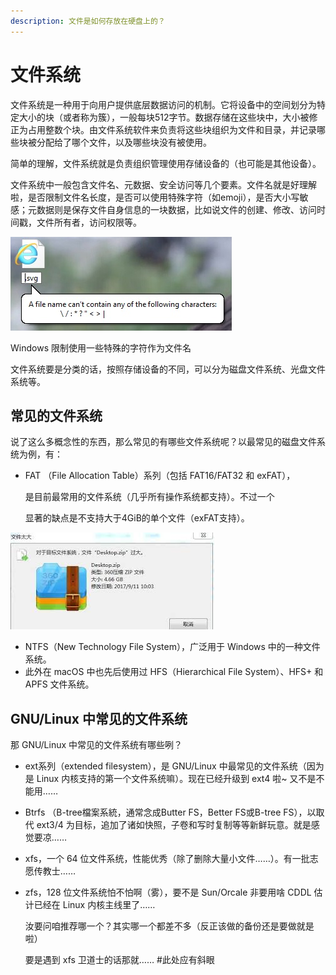 ```yaml
---
description: 文件是如何存放在硬盘上的？
---
```


# 文件系统

文件系统是一种用于向用户提供底层数据访问的机制。它将设备中的空间划分为特定大小的块（或者称为簇），一般每块512字节。数据存储在这些块中，大小被修正为占用整数个块。由文件系统软件来负责将这些块组织为文件和目录，并记录哪些块被分配给了哪个文件，以及哪些块没有被使用。

简单的理解，文件系统就是负责组织管理使用存储设备的（也可能是其他设备）。

文件系统中一般包含文件名、元数据、安全访问等几个要素。文件名就是好理解啦，是否限制文件名长度，是否可以使用特殊字符（如emoji），是否大小写敏感；元数据则是保存文件自身信息的一块数据，比如说文件的创建、修改、访问时间戳，文件所有者，访问权限等。

![](../../.gitbook/assets/windows_bad_filename.jpg)

Windows 限制使用一些特殊的字符作为文件名

文件系统要是分类的话，按照存储设备的不同，可以分为磁盘文件系统、光盘文件系统等。

## 常见的文件系统

说了这么多概念性的东西，那么常见的有哪些文件系统呢？以最常见的磁盘文件系统为例，有：

* FAT （File Allocation Table）系列（包括 FAT16/FAT32 和 exFAT），

  是目前最常用的文件系统（几乎所有操作系统都支持）。不过一个

  显著的缺点是不支持大于4GiB的单个文件（exFAT支持）。

![](../../.gitbook/assets/fat32_4gb.jpg)

* NTFS（New Technology File System），广泛用于 Windows 中的一种文件系统。
* 此外在 macOS 中也先后使用过 HFS（Hierarchical File System）、HFS+ 和 APFS 文件系统。

## GNU/Linux 中常见的文件系统

那 GNU/Linux 中常见的文件系统有哪些咧？

* ext系列（extended filesystem），是 GNU/Linux 中最常见的文件系统（因为是 Linux 内核支持的第一个文件系统嘛）。现在已经升级到 ext4 啦~ 又不是不能用……
* Btrfs （B-tree檔案系統，通常念成Butter FS，Better FS或B-tree FS），以取代 ext3/4 为目标，追加了诸如快照，子卷和写时复制等等新鲜玩意。就是感觉要凉……
* xfs，一个 64 位文件系统，性能优秀（除了删除大量小文件……）。有一批志愿传教士……
* zfs，128 位文件系统怕不怕啊（雾），要不是 Sun/Orcale 非要用啥 CDDL 估计已经在 Linux 内核主线里了……

  汝要问咱推荐哪一个？其实哪一个都差不多（反正该做的备份还是要做就是啦）

  要是遇到 xfs 卫道士的话那就…… \#此处应有斜眼


